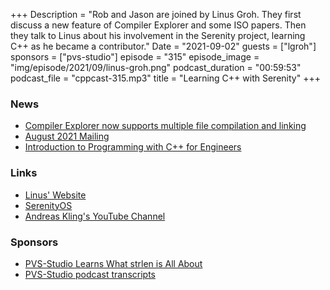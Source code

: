 +++
Description = "Rob and Jason are joined by Linus Groh. They first discuss a new feature of Compiler Explorer and some ISO papers. Then they talk to Linus about his involvement in the Serenity project, learning C++ as he became a contributor."
Date = "2021-09-02"
guests = ["lgroh"]
sponsors = ["pvs-studio"]
episode = "315"
episode_image = "img/episode/2021/09/linus-groh.png"
podcast_duration = "00:59:53"
podcast_file = "cppcast-315.mp3"
title = "Learning C++ with Serenity"
+++

### News ###

 - [Compiler Explorer now supports multiple file compilation and linking](https://godbolt.org/z/WseTsM8YG)
 - [August 2021 Mailing](http://www.open-std.org/jtc1/sc22/wg21/docs/papers/2021/#mailing2021-08)
 - [Introduction to Programming with C++ for Engineers](https://meetingcpp.com/mcpp/books/book.php?hash=142dbe39af634133e6192e359296cb5d6500ebb1)

### Links ###

 - [Linus' Website](https://linus.dev/)
 - [SerenityOS](https://github.com/SerenityOS/serenity)
 - [Andreas Kling's YouTube Channel](https://www.youtube.com/c/AndreasKling)

### Sponsors ###

- [PVS-Studio Learns What strlen is All About](https://pvs-studio.com/strlen)
- [PVS-Studio podcast transcripts](https://pvs-studio.com/broadcasting)
